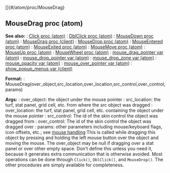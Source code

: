 []{#/atom/proc/MouseDrag}
## MouseDrag proc (atom)
**See also:**
:   [Click proc (atom)](#/atom/proc/Click)
:   [DblClick proc (atom)](#/atom/proc/DblClick)
:   [MouseDown proc (atom)](#/atom/proc/MouseDown)
:   [MouseDrag proc (client)](#/client/proc/MouseDrag)
:   [MouseDrop proc (atom)](#/atom/proc/MouseDrop)
:   [MouseEntered proc (atom)](#/atom/proc/MouseEntered)
:   [MouseExited proc (atom)](#/atom/proc/MouseExited)
:   [MouseMove proc (atom)](#/atom/proc/MouseMove)
:   [MouseUp proc (atom)](#/atom/proc/MouseUp)
:   [MouseWheel proc (atom)](#/atom/proc/MouseWheel)
:   [mouse_drag_pointer var (atom)](#/atom/var/mouse_drag_pointer)
:   [mouse_drop_pointer var (atom)](#/atom/var/mouse_drop_pointer)
:   [mouse_drop_zone var (atom)](#/atom/var/mouse_drop_zone)
:   [mouse_opacity var (atom)](#/atom/var/mouse_opacity)
:   [mouse_over_pointer var (atom)](#/atom/var/mouse_over_pointer)
:   [show_popup_menus var (client)](#/client/var/show_popup_menus)
<!-- -->
**Format:**
:   MouseDrag(over_object,src_location,over_location,src_control,over_control,params)
<!-- -->
**Args:**
:   over_object: the object under the mouse pointer
:   src_location: the turf, stat panel, grid cell, etc. from where the
    src object was dragged
:   over_location: the turf, stat panel, grid cell, etc. containing the
    object under the mouse pointer
:   src_control: The id of the skin control the object was dragged from
:   over_control: The id of the skin control the object was dragged over
:   params: other parameters including mouse/keyboard flags, icon
    offsets, etc.; see [mouse handling](#/DM/mouse)
This is called while dragging this object by pressing and holding the
left mouse button over the object and moving the mouse. The over_object
may be null if dragging over a stat panel or over other empty space.
Don\'t define this unless you need it, because it generates extra
communication that is otherwise avoided. Most operations can be done
through `Click()`, `DblClick()`, and `MouseDrop()`. The other procedures
are simply available for completeness.